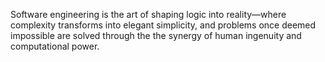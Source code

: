 Software engineering is the art of shaping logic into reality—where complexity transforms into elegant simplicity, and problems once deemed impossible are solved through the the synergy of human ingenuity and computational power.

